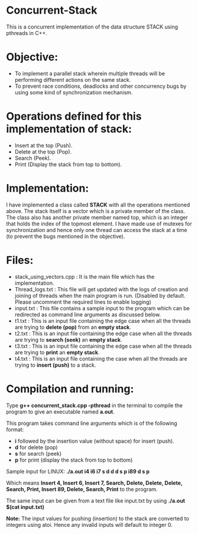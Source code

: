 # Concurrent-Stack
This is a concurrent implementation of the data structure STACK using pthreads in C++.

# Objective:
* To implement a parallel stack wherein multiple threads will be performing different actions on the same stack.
* To prevent race conditions, deadlocks and other concurrency bugs by using some kind of synchronization mechanism.

# Operations defined for this implementation of stack:
* Insert at the top (Push).
* Delete at the top (Pop).
* Search (Peek).
* Print (Display the stack from top to bottom).

# Implementation:
I have implemented a class called **STACK** with all the operations mentioned above.
The stack itself is a vector which is a private member of the class. The class also has another private member named top, which is an integer that holds the index of the topmost element.
I have made use of mutexes for synchronization and hence only one thread can access the stack at a time (to prevent the bugs mentioned in the objective).

# Files:
* stack_using_vectors.cpp : It is the main file which has the implementation.
* Thread_logs.txt : This file will get updated with the logs of creation and joining of threads when the main program is run. (Disabled by default. Please uncomment the required lines to enable logging)
* input.txt : This file contains a sample input to the program which can be redirected as command line arguments as discussed below.
* t1.txt : This is an input file containing the edge case when all the threads are trying to **delete (pop)** from an **empty stack**.
* t2.txt : This is an input file containing the edge case when all the threads are trying to **search (seek)** an **empty stack**.
* t3.txt : This is an input file containing the edge case when all the threads are trying to **print** an **empty stack**.
* t4.txt : This is an input file containing the case when all the threads are trying to **insert (push)** to a stack.

# Compilation and running:
Type **g++ concurrent_stack.cpp -pthread** in the terminal to compile the program to give an executable named **a.out**.

This program takes command line arguments which is of the following format:
* **i** followed by the insertion value (without space) for insert (push).
* **d** for delete (pop)
* **s** for search (peek)
* **p** for print (display the stack from top to bottom)

Sample input for LINUX: **./a.out i4 i6 i7 s d d d s p i89 d s p**

Which means **Insert 4, Insert 6, Insert 7, Search, Delete, Delete, Delete, Search, Print, Insert 89, Delete, Search, Print** to the program.

The same input can be given from a text file like input.txt by using **./a.out $(cat input.txt)**

**Note:** The input values for pushing (insertion) to the stack are converted to integers using atoi. Hence any invalid inputs will default to integer 0.
